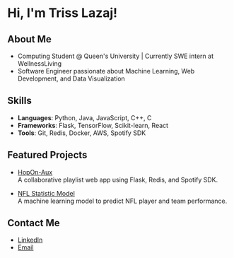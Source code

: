 # Hi, I'm Triss Lazaj!

## About Me
- Computing Student @ Queen's University | Currently SWE intern at WellnessLiving
- Software Engineer passionate about Machine Learning, Web Development, and Data Visualization

## Skills
- **Languages**: Python, Java, JavaScript, C++, C
- **Frameworks**: Flask, TensorFlow, Scikit-learn, React
- **Tools**: Git, Redis, Docker, AWS, Spotify SDK

## Featured Projects
- [HopOn-Aux](https://github.com/chsky1600/hopon-aux)  
  A collaborative playlist web app using Flask, Redis, and Spotify SDK.

- [NFL Statistic Model](https://github.com/trisslazaj/NFL-Stats-Model)  
  A machine learning model to predict NFL player and team performance.

## Contact Me
- [LinkedIn](https://www.linkedin.com/in/trisslazaj/)  
- [Email](mailto:triss.lazaj@gmail.com)
